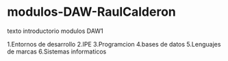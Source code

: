 # modulos-DAW-RaulCalderon
 texto introductorio modulos DAW1

 1.Entornos de desarrollo
 2.IPE
 3.Programcion
 4.bases de datos
 5.Lenguajes de marcas
 6.Sistemas informaticos
